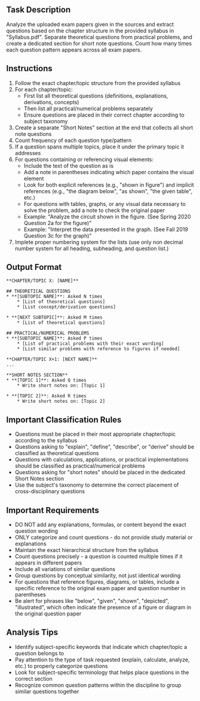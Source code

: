 ## Task Description

Analyze the uploaded exam papers given in the sources and extract questions based on the chapter structure in the provided syllabus in "Syllabus.pdf". Separate theoretical questions from practical problems, and create a dedicated section for short note questions. Count how many times each question pattern appears across all exam papers.

## Instructions

1. Follow the exact chapter/topic structure from the provided syllabus
2. For each chapter/topic:
   - First list all theoretical questions (definitions, explanations, derivations, concepts)
   - Then list all practical/numerical problems separately
   - Ensure questions are placed in their correct chapter according to subject taxonomy
3. Create a separate "Short Notes" section at the end that collects all short note questions
4. Count frequency of each question type/pattern
5. If a question spans multiple topics, place it under the primary topic it addresses
6. For questions containing or referencing visual elements:
   - Include the text of the question as is
   - Add a note in parentheses indicating which paper contains the visual element
   - Look for both explicit references (e.g., "shown in figure") and implicit references (e.g., "the diagram below", "as shown", "the given table", etc.)
   - For questions with tables, graphs, or any visual data necessary to solve the problem, add a note to check the original paper
   - Example: "Analyze the circuit shown in the figure. (See Spring 2020 Question 2a for the figure)"
   - Example: "Interpret the data presented in the graph. (See Fall 2019 Question 3c for the graph)"
7. Implete proper numbering system for the lists (use only non decimal number system for all heading, subheading, and question list.)

## Output Format

```
**CHAPTER/TOPIC X: [NAME]**

## THEORETICAL QUESTIONS
* **[SUBTOPIC NAME]**: Asked N times
    * [List of theoretical questions]
    * [List concept/derivation questions]

* **[NEXT SUBTOPIC]**: Asked M times
    * [List of theoretical questions]

## PRACTICAL/NUMERICAL PROBLEMS
* **[SUBTOPIC NAME]**: Asked P times
    * [List of practical problems with their exact wording]
    * [List similar problems with reference to figures if needed]

**CHAPTER/TOPIC X+1: [NEXT NAME]**
...

**SHORT NOTES SECTION**
* **[TOPIC 1]**: Asked Q times
    * Write short notes on: [Topic 1]

* **[TOPIC 2]**: Asked R times
    * Write short notes on: [Topic 2]
```

## Important Classification Rules

- Questions must be placed in their most appropriate chapter/topic according to the syllabus
- Questions asking to "explain", "define", "describe", or "derive" should be classified as theoretical questions
- Questions with calculations, applications, or practical implementations should be classified as practical/numerical problems
- Questions asking for "short notes" should be placed in the dedicated Short Notes section
- Use the subject's taxonomy to determine the correct placement of cross-disciplinary questions

## Important Requirements

- DO NOT add any explanations, formulas, or content beyond the exact question wording
- ONLY categorize and count questions - do not provide study material or explanations
- Maintain the exact hierarchical structure from the syllabus
- Count questions precisely - a question is counted multiple times if it appears in different papers
- Include all variations of similar questions
- Group questions by conceptual similarity, not just identical wording
- For questions that reference figures, diagrams, or tables, include a specific reference to the original exam paper and question number in parentheses
- Be alert for phrases like "below", "given", "shown", "depicted", "illustrated", which often indicate the presence of a figure or diagram in the original question paper

## Analysis Tips

- Identify subject-specific keywords that indicate which chapter/topic a question belongs to
- Pay attention to the type of task requested (explain, calculate, analyze, etc.) to properly categorize questions
- Look for subject-specific terminology that helps place questions in the correct section
- Recognize common question patterns within the discipline to group similar questions together
